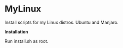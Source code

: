 # MyLinux
Install scripts for my Linux distros.
Ubuntu and Manjaro.

**Installation**

Run install<Distro>.sh as root.
